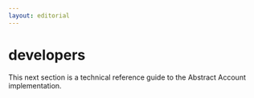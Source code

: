 ```yaml
---
layout: editorial
---
```


# developers

This next section is a technical reference guide to the Abstract Account implementation.&#x20;
